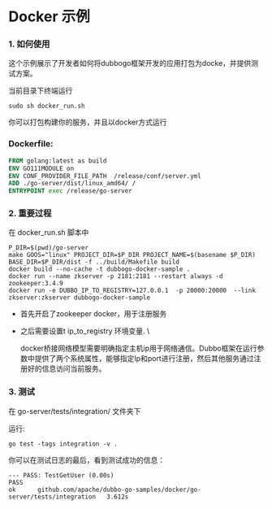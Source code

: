 # Docker 示例
### 1. 如何使用
这个示例展示了开发者如何将dubbogo框架开发的应用打包为docke，并提供测试方案。

当前目录下终端运行

```shell script
sudo sh docker_run.sh
```

你可以打包构建你的服务，并且以docker方式运行

### Dockerfile:
```dockerfile
FROM golang:latest as build
ENV GO111MODULE on
ENV CONF_PROVIDER_FILE_PATH  /release/conf/server.yml
ADD ./go-server/dist/linux_amd64/ /
ENTRYPOINT exec /release/go-server
```

### 2.  重要过程

在 docker_run.sh 脚本中
```shell script
P_DIR=$(pwd)/go-server
make GOOS="linux" PROJECT_DIR=$P_DIR PROJECT_NAME=$(basename $P_DIR) BASE_DIR=$P_DIR/dist -f ../build/Makefile build
docker build --no-cache -t dubbogo-docker-sample .
docker run --name zkserver -p 2181:2181 --restart always -d zookeeper:3.4.9
docker run -e DUBBO_IP_TO_REGISTRY=127.0.0.1  -p 20000:20000  --link zkserver:zkserver dubbogo-docker-sample
```

- 首先开启了zookeeper docker，用于注册服务

- 之后需要设置t ip_to_registry 环境变量.  \

  docker桥接网络模型需要明确指定主机ip用于网络通信。Dubbo框架在运行参数中提供了两个系统属性，能够指定Ip和port进行注册，然后其他服务通过注册好的信息访问当前服务。

### 3. 测试
在 go-server/tests/integration/ 文件夹下

运行:
```shell script
go test -tags integration -v .
```

你可以在测试日志的最后，看到测试成功的信息：
```
--- PASS: TestGetUser (0.00s)
PASS
ok      github.com/apache/dubbo-go-samples/docker/go-server/tests/integration   3.612s
```